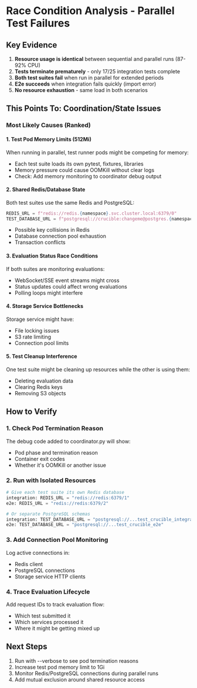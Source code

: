 # Race Condition Analysis - Parallel Test Failures

## Key Evidence
1. **Resource usage is identical** between sequential and parallel runs (87-92% CPU)
2. **Tests terminate prematurely** - only 17/25 integration tests complete
3. **Both test suites fail** when run in parallel for extended periods
4. **E2e succeeds** when integration fails quickly (import error)
5. **No resource exhaustion** - same load in both scenarios

## This Points To: Coordination/State Issues

### Most Likely Causes (Ranked)

#### 1. **Test Pod Memory Limits** (512Mi)
When running in parallel, test runner pods might be competing for memory:
- Each test suite loads its own pytest, fixtures, libraries
- Memory pressure could cause OOMKill without clear logs
- Check: Add memory monitoring to coordinator debug output

#### 2. **Shared Redis/Database State**
Both test suites use the same Redis and PostgreSQL:
```python
REDIS_URL = f"redis://redis.{namespace}.svc.cluster.local:6379/0"
TEST_DATABASE_URL = f"postgresql://crucible:changeme@postgres.{namespace}.svc.cluster.local:5432/test_crucible"
```
- Possible key collisions in Redis
- Database connection pool exhaustion
- Transaction conflicts

#### 3. **Evaluation Status Race Conditions**
If both suites are monitoring evaluations:
- WebSocket/SSE event streams might cross
- Status updates could affect wrong evaluations
- Polling loops might interfere

#### 4. **Storage Service Bottlenecks**
Storage service might have:
- File locking issues
- S3 rate limiting
- Connection pool limits

#### 5. **Test Cleanup Interference**
One test suite might be cleaning up resources while the other is using them:
- Deleting evaluation data
- Clearing Redis keys
- Removing S3 objects

## How to Verify

### 1. Check Pod Termination Reason
The debug code added to coordinator.py will show:
- Pod phase and termination reason
- Container exit codes
- Whether it's OOMKill or another issue

### 2. Run with Isolated Resources
```python
# Give each test suite its own Redis database
integration: REDIS_URL = "redis://redis:6379/1"
e2e: REDIS_URL = "redis://redis:6379/2"

# Or separate PostgreSQL schemas
integration: TEST_DATABASE_URL = "postgresql://...test_crucible_integration"
e2e: TEST_DATABASE_URL = "postgresql://...test_crucible_e2e"
```

### 3. Add Connection Pool Monitoring
Log active connections in:
- Redis client
- PostgreSQL connections
- Storage service HTTP clients

### 4. Trace Evaluation Lifecycle
Add request IDs to track evaluation flow:
- Which test submitted it
- Which services processed it
- Where it might be getting mixed up

## Next Steps
1. Run with --verbose to see pod termination reasons
2. Increase test pod memory limit to 1Gi
3. Monitor Redis/PostgreSQL connections during parallel runs
4. Add mutual exclusion around shared resource access